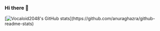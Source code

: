 ### Hi there 👋

[![Vocaloid2048's GitHub stats]([https://github-readme-stats.vercel.app/api?username=anuraghazra](https://github-readme-stats.vercel.app/api?username=Vocaloid2048&show_icons=true&theme=tokyonight))](https://github.com/anuraghazra/github-readme-stats)

<!--
**Vocaloid2048/Vocaloid2048** is a ✨ _special_ ✨ repository because its `README.md` (this file) appears on your GitHub profile.

Here are some ideas to get you started:

- 🔭 I’m currently working on ...
- 🌱 I’m currently learning ...
- 👯 I’m looking to collaborate on ...
- 🤔 I’m looking for help with ...
- 💬 Ask me about ...
- 📫 How to reach me: ...
- 😄 Pronouns: ...
- ⚡ Fun fact: ...
-->

